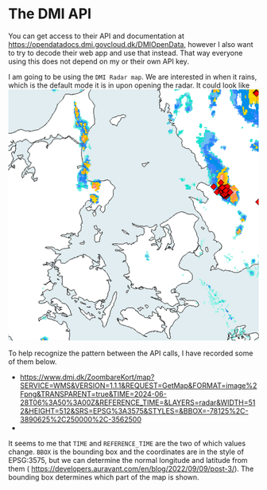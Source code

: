 # The DMI API
You can get access to their API and documentation at
https://opendatadocs.dmi.govcloud.dk/DMIOpenData,
however I also want to try to decode their web app and use that instead. That
way everyone using this does not depend on my or their own API key.

I am going to be using the `DMI Radar map`. We are interested in when it rains,
which is the default mode it is in upon opening the radar. It could look like
![An image of the radar map.](/images/map.png)

To help recognize the pattern between the API calls, I have recorded some of them below.
- https://www.dmi.dk/ZoombareKort/map?SERVICE=WMS&VERSION=1.1.1&REQUEST=GetMap&FORMAT=image%2Fpng&TRANSPARENT=true&TIME=2024-06-28T06%3A50%3A00Z&REFERENCE_TIME=&LAYERS=radar&WIDTH=512&HEIGHT=512&SRS=EPSG%3A3575&STYLES=&BBOX=-78125%2C-3890625%2C250000%2C-3562500
- 

It seems to me that `TIME` and `REFERENCE_TIME` are the two of which values
change. `BBOX` is the bounding box and the coordinates are in the style of
EPSG:3575, but we can determine the normal longitude and latitude from them (
https://developers.auravant.com/en/blog/2022/09/09/post-3/). The bounding box
determines which part of the map is shown.
